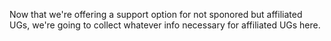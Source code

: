 Now that we're offering a support option for not sponored but affiliated UGs, we're going to collect whatever info necessary for affiliated UGs here.
